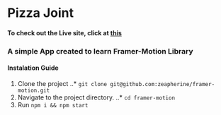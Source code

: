 # Pizza Joint

#### To check out the Live site, click at [this](https://zeapherine.github.io/framer-motion/)
 
### A simple App created to learn Framer-Motion Library

#### Instalation Guide

1. Clone the project
..* ``git clone git@github.com:zeapherine/framer-motion.git`` 
2. Navigate to the project directory.
..* ``cd framer-motion``
3. Run ``npm i && npm start``




